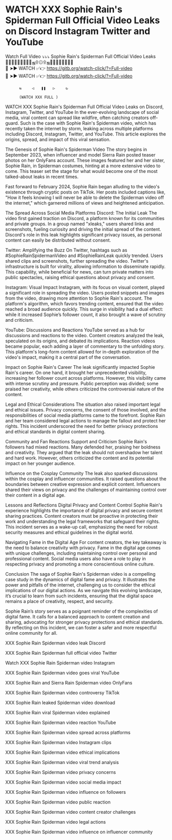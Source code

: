 # WATCH XXX Sophie Rain's Spiderman Full Official Video Leaks on Discord Instagram Twitter and YouTube
Watch Full Video ⤵️⤵️⤵️ Sophie Rain's Spiderman Full Official Video Leaks          
    💛💛💛💛💛💛💛💛💛ஜ۩۞۩ஜ💛💛💛💛💛💛💛💛   
🍑 ➤► WATCH ✅👉 https://gitb.org/watch-click/?=Full-video   
🍑 ➤► WATCH ✅👉 https://gitb.org/watch-click/?=Full-video 

          ⇆ㅤㅤㅤ◁ㅤㅤ❚❚ㅤㅤ▷ㅤㅤㅤ↻ 
          
          (WATCH XXX FULL ) 
WATCH XXX Sophie Rain's Spiderman Full Official Video Leaks on Discord, Instagram, Twitter, and YouTube
In the ever-evolving landscape of social media, viral content can spread like wildfire, often catching creators off-guard. Such is the case with Sophie Rain's Spiderman video, which has recently taken the internet by storm, leaking across multiple platforms including Discord, Instagram, Twitter, and YouTube. This article explores the origins, spread, and impact of this viral sensation.

The Genesis of Sophie Rain's Spiderman Video
The story begins in September 2023, when influencer and model Sierra Rain posted teaser photos on her OnlyFans account. These images featured her and her sister, Sophie Rain, in Spiderman costumes, hinting at a more extensive video to come. This teaser set the stage for what would become one of the most talked-about leaks in recent times.

Fast forward to February 2024, Sophie Rain began alluding to the video's existence through cryptic posts on TikTok. Her posts included captions like, "How it feels knowing I will never be able to delete the Spiderman video off the internet," which garnered millions of views and heightened anticipation.

The Spread Across Social Media Platforms
Discord: The Initial Leak
The video first gained traction on Discord, a platform known for its communities and private groups. In a group named "xleaks," users shared links and screenshots, fueling curiosity and driving the initial spread of the content. Discord's role in this leak highlights significant privacy issues, as personal content can easily be distributed without consent.

Twitter: Amplifying the Buzz
On Twitter, hashtags such as #SophieRainSpidermanVideo and #SophieRainLeak quickly trended. Users shared clips and screenshots, further spreading the video. Twitter's infrastructure is built for virality, allowing information to disseminate rapidly. This capability, while beneficial for news, can turn private matters into public spectacles, raising ethical questions about privacy and consent.

Instagram: Visual Impact
Instagram, with its focus on visual content, played a significant role in spreading the video. Users posted snippets and images from the video, drawing more attention to Sophie Rain's account. The platform's algorithm, which favors trending content, ensured that the video reached a broad audience quickly. This surge in visibility had a dual effect: while it increased Sophie’s follower count, it also brought a wave of scrutiny and criticism.

YouTube: Discussions and Reactions
YouTube served as a hub for discussions and reactions to the video. Content creators analyzed the leak, speculated on its origins, and debated its implications. Reaction videos became popular, each adding a layer of commentary to the unfolding story. This platform's long-form content allowed for in-depth exploration of the video's impact, making it a central part of the conversation.

Impact on Sophie Rain's Career
The leak significantly impacted Sophie Rain's career. On one hand, it brought her unprecedented visibility, increasing her follower count across platforms. However, this visibility came with intense scrutiny and pressure. Public perception was divided; some praised her creativity, while others criticized the controversial nature of the content.

Legal and Ethical Considerations
The situation also raised important legal and ethical issues. Privacy concerns, the consent of those involved, and the responsibilities of social media platforms came to the forefront. Sophie Rain and her team considered legal actions to manage the fallout and protect her rights. This incident underscored the need for better privacy protections and ethical standards in digital content sharing.

Community and Fan Reactions
Support and Criticism
Sophie Rain's followers had mixed reactions. Many defended her, praising her boldness and creativity. They argued that the leak should not overshadow her talent and hard work. However, others criticized the content and its potential impact on her younger audience.

Influence on the Cosplay Community
The leak also sparked discussions within the cosplay and influencer communities. It raised questions about the boundaries between creative expression and explicit content. Influencers shared their views on privacy and the challenges of maintaining control over their content in a digital age.

Lessons and Reflections
Digital Privacy and Content Control
Sophie Rain's experience highlights the importance of digital privacy and secure content sharing practices. Content creators must be proactive in protecting their work and understanding the legal frameworks that safeguard their rights. This incident serves as a wake-up call, emphasizing the need for robust security measures and ethical guidelines in the digital world.

Navigating Fame in the Digital Age
For content creators, the key takeaway is the need to balance creativity with privacy. Fame in the digital age comes with unique challenges, including maintaining control over personal and professional content. Social media users also have a role to play in respecting privacy and promoting a more conscientious online culture.

Conclusion
The saga of Sophie Rain's Spiderman video is a compelling case study in the dynamics of digital fame and privacy. It illustrates the power and pitfalls of the internet, challenging us to consider the ethical implications of our digital actions. As we navigate this evolving landscape, it’s crucial to learn from such incidents, ensuring that the digital space remains a place of creativity, respect, and security.

Sophie Rain’s story serves as a poignant reminder of the complexities of digital fame. It calls for a balanced approach to content creation and sharing, advocating for stronger privacy protections and ethical standards. By reflecting on this incident, we can foster a safer and more respectful online community for all.

XXX Sophie Rain Spiderman video leak Discord

XXX Sophie Rain Spiderman full official video Twitter

Watch XXX Sophie Rain Spiderman video Instagram

XXX Sophie Rain Spiderman video goes viral YouTube

XXX Sophie Rain and Sierra Rain Spiderman video OnlyFans

XXX Sophie Rain Spiderman video controversy TikTok

XXX Sophie Rain leaked Spiderman video download

XXX Sophie Rain viral Spiderman video explained

XXX Sophie Rain Spiderman video reaction YouTube

XXX Sophie Rain Spiderman video spread across platforms

XXX Sophie Rain Spiderman video Instagram clips

XXX Sophie Rain Spiderman video ethical implications

XXX Sophie Rain Spiderman video viral trend analysis

XXX Sophie Rain Spiderman video privacy concerns

XXX Sophie Rain Spiderman video social media impact

XXX Sophie Rain Spiderman video influence on followers

XXX Sophie Rain Spiderman video public reaction

XXX Sophie Rain Spiderman video content creator challenges

XXX Sophie Rain Spiderman video legal actions

XXX Sophie Rain Spiderman video influence on influencer community







